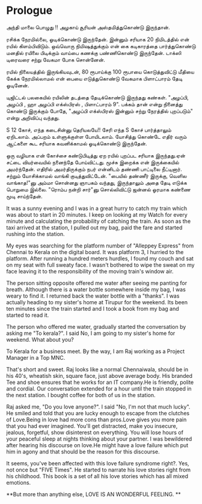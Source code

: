 # Prologue

அந்தி மாலை பொழுது !! அழகாய் சூரியன் அஸ்தமித்துகொண்டு  இருந்தான்.

ரசிக்க நேரமில்லை, ஓடிக்கொண்டு இருந்தேன். இன்னும் சரியாக 20 நிமிடத்தில் என் ரயில் கிளம்பிவிடும். ஒவ்வொரு நிமிஷத்துக்கும் என் கை கடிகாரத்தை பார்த்துகொண்டு மனதில் ரயிலை பிடிக்கும் வாய்பை கணக்கு  பண்ணிகொண்டு  இருந்தேன். டாக்ஸி டிரைவரை சற்று வேகமா போக சொன்னேன்.

 ரயில் நிலையத்தில் இருங்கியவுடன், 80 ரூபாய்க்கு 100 ரூபாயை கொடுத்துவிட்டு  மீதியை கேக்க  நேரமில்லாமல் என் பையை எடுத்துகொண்டு வேகமாக பிளாட்பாரம் தேடி ஓடினேன்.  

டிஜிட்டல் பலகையில் ரயிலின் தடத்தை தேடிக்கொண்டு இருந்தது கண்கள். "அழப்பி, அழப்பி , ஹா அழப்பி எக்ஸ்பிரஸ் , பிளாட்பாரம் 9".  பக்கம் தான் என்று நினைத்து கொண்டு இருக்கும் போதே, "அழப்பி எக்ஸ்பிரஸ் இன்னும் சற்று நேரத்தில் புறப்படும்" என்று அறிவிப்பு வந்தது.

S 12 கோச், எந்த கடைசின்னு தெரியலயே!! சேரி எந்த S கோச் பார்த்தாலும் ஏறிடலாம். அப்பறம் உள்ளுக்குள்ள போயிடலாம். யோசித்து கொண்டே எதிர் வரும் ஆட்களை கூட சரியாக கவனிக்காமல் ஓடிக்கொண்டு இருந்தேன்.

ஒரு வழியாக என் கோச்சை கண்டுபிடித்து ஏற ரயில் புறப்பட சரியாக இருந்தது.ஏன் சட்டை வியர்வையில் நனைந்தே போய்விட்டது. மூச்சு இறைக்க என்  இருக்கையில் அமர்ந்தேன். எதிரில் அமர்திருக்கும் நபர் என்னிடம் தண்ணி பாட்டிலை நீட்டினார். சற்றும் யோசிக்காமல் வாங்கி குடித்துவிட்டேன். "பையில் தண்ணீர் இருக்கு, வெளில வாங்காத!"னு அம்மா சொன்னது ஞாபகம் வந்தது, இருந்தாலும்  அதை தேடி எடுக்க பொறுமை இல்லை. "ரொம்ப நன்றி சார்"னு  சொல்லிவிட்டு ஜன்னல் ஓரமாக கண்ணை மூடி சாய்ந்தேன்.


It was a sunny evening and I was in a great hurry to catch my train which was about to start in 20 minutes. I keep on looking at my Watch for every minute and calculating the probability of catching the train. As soon as the taxi arrived at the station, I pulled out my bag, paid the fare and started rushing into the station.

My eyes was searching for the platform number of "Alleppey Express" from Chennai to Kerala on the digital board. It was platform 3, I hurried to the platform. After running a hundred meters hurdles, I found my couch and sat on my seat with full sweaty face. I wasn't bothered to wipe the sweat on my face leaving it to the responsibility of the moving train's window air. 

The person sitting opposite offered me water after seeing me panting for breath. Although there is a water bottle somewhere inside my bag, I was weary to find it. I returned back the water bottle with a "thanks". I was actually heading to my sister's home at Tirupur for the weekend. Its been ten minutes since the train started and I took a book from my bag and started to read it.  

The person who offered me water, gradually started the conversation by asking me "To kerala?". I said No, I am going to my sister's home for weekend. What about you?

To Kerala for a business meet. By the way, I am Raj working as a Project Manager in a Top MNC.

That's short and sweet. Raj looks like a normal Chennaiwala, should be in his 40's, wheatish skin, square face, just above average body. His branded Tee and shoe ensures that he works for an IT company.He is friendly, polite and cordial. Our conversation extended for a hour until the train stopped in the next station. I bought coffee for both of us in the station.

Raj asked me, "Do you love anyone?". I said "No, I'm not that much lucky". He smiled and told that you are lucky enough to escape from the clutches of Love.Being in love had more cons than pros.Love gives you more pain that you had ever imagined. You'll get distracted, make you insecure, jealous, forgetful, show disinterest on everything. You will lose hours of your peaceful sleep at nights thinking about your partner. I was bewildered after hearing his discourse on love.He might have a love failure which put him in agony and that should be the reason for this discourse.

It seems, you've been affected with this love failure syndrome right?. Yes, not once but "FIVE Times". He started to narrate his love stories right from his childhood. This book is a set of all his love stories which has all mixed emotions. 

**But more than anything else, LOVE IS AN WONDERFUL FEELING.
**
